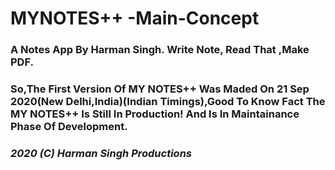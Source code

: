# MYNOTES++ -Main-Concept
<h3>A Notes App By Harman Singh. Write Note, Read That ,Make PDF.<h3>
So,The First Version Of MY NOTES++ Was Maded On 21 Sep 2020(New Delhi,India)(Indian Timings),Good To Know Fact The MY NOTES++ Is Still In Production! And Is In Maintainance Phase Of Development.
<b><i><h4>2020 (C) Harman Singh Productions</h4></b></i>

